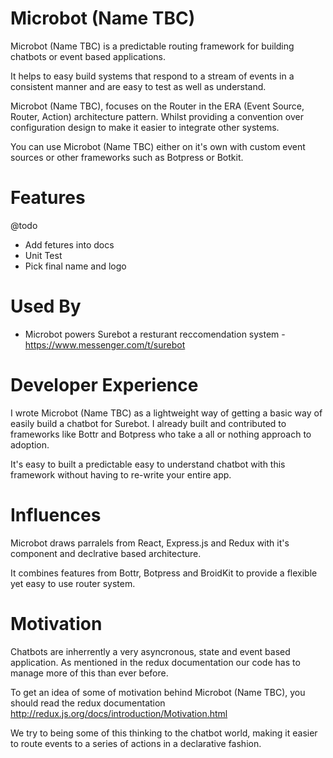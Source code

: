 # Microbot (Name TBC)

Microbot (Name TBC) is a predictable routing framework for building chatbots or event based applications.

It helps to easy build systems that respond to a stream of events in a consistent manner
and are easy to test as well as understand.

Microbot (Name TBC), focuses on the Router in the ERA (Event Source, Router, Action) architecture pattern. Whilst providing a convention over configuration design to make it easier to integrate other systems.

You can use Microbot (Name TBC) either on it's own with custom event sources or other frameworks such as Botpress or Botkit.

# Features

@todo
- Add fetures into docs
- Unit Test
- Pick final name and logo

# Used By

- Microbot powers Surebot a resturant reccomendation system - https://www.messenger.com/t/surebot

# Developer Experience

I wrote Microbot (Name TBC) as a lightweight way of getting a basic way of easily build a chatbot for Surebot. I already built and contributed to frameworks like Bottr and Botpress who take a
all or nothing approach to adoption.

It's easy to built a predictable easy to understand chatbot with this framework without having to re-write your entire app. 

# Influences

Microbot draws parralels from React, Express.js and Redux with it's component and declrative based architecture.

It combines features from Bottr, Botpress and BroidKit to provide a flexible yet easy to use router system.

# Motivation

Chatbots are inherrently a very asyncronous, state and event based application.
As mentioned in the redux documentation our code has to manage more of this than ever before.

To get an idea of some of motivation behind Microbot (Name TBC), you should read the
redux documentation http://redux.js.org/docs/introduction/Motivation.html

We try to being some of this thinking to the chatbot world, making it easier to route
events to a series of actions in a declarative fashion. 

